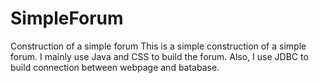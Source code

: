 # SimpleForum
Construction of a simple forum
This is a simple construction of a simple forum. I mainly use Java and CSS to build the forum. Also, I use JDBC to build
connection between webpage and batabase.
